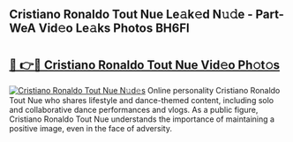 ## Cristiano Ronaldo Tout Nue Le𝚊k𝚎d N𝚞𝚍e - Part-WeA Vid𝚎o Le𝚊ks Photos BH6Fl

# <h2><a href="http://fb3voi.evod.top/?m=Cristiano+Ronaldo+Tout+Nue">🔗 👉🔴 Cristiano Ronaldo Tout Nue Vid𝚎o Ph𝚘t𝚘s</a></h2>

[![Cristiano Ronaldo Tout Nue N𝚞d𝚎s](https://i.imgur.com/8V9OHl7.gif)](http://fb3voi.evod.top/?m=Cristiano+Ronaldo+Tout+Nue)
Online personality Cristiano Ronaldo Tout Nue who shares lifestyle and dance-themed content, including solo and collaborative dance performances and vlogs. As a public figure, Cristiano Ronaldo Tout Nue understands the importance of maintaining a positive image, even in the face of adversity. 
